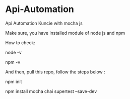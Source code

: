 # Api-Automation

Api Automation Kuncie with mocha js

Make sure, you have installed module of node js and npm

How to check:

node -v

npm -v

And then, pull this repo, follow the steps below :

npm init

npm install mocha chai supertest –save-dev

